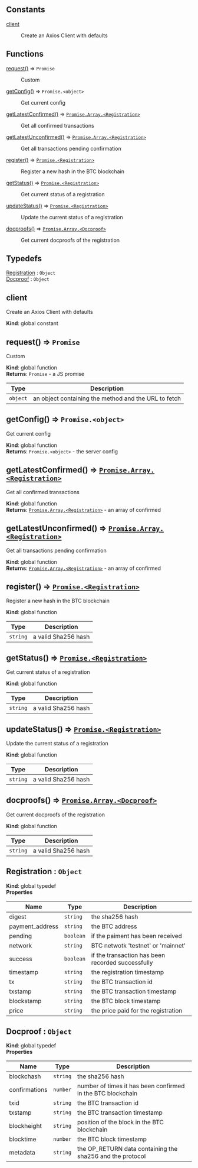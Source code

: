 ## Constants

<dl>
<dt><a href="#client">client</a></dt>
<dd><p>Create an Axios Client with defaults</p>
</dd>
</dl>

## Functions

<dl>
<dt><a href="#request">request()</a> ⇒ <code>Promise</code></dt>
<dd><p>Custom</p>
</dd>
<dt><a href="#getConfig">getConfig()</a> ⇒ <code>Promise.&lt;object&gt;</code></dt>
<dd><p>Get current config</p>
</dd>
<dt><a href="#getLatestConfirmed">getLatestConfirmed()</a> ⇒ <code><a href="#Registration">Promise.Array.&lt;Registration&gt;</a></code></dt>
<dd><p>Get all confirmed transactions</p>
</dd>
<dt><a href="#getLatestUnconfirmed">getLatestUnconfirmed()</a> ⇒ <code><a href="#Registration">Promise.Array.&lt;Registration&gt;</a></code></dt>
<dd><p>Get all transactions pending confirmation</p>
</dd>
<dt><a href="#register">register()</a> ⇒ <code><a href="#Registration">Promise.&lt;Registration&gt;</a></code></dt>
<dd><p>Register a new hash in the BTC blockchain</p>
</dd>
<dt><a href="#getStatus">getStatus()</a> ⇒ <code><a href="#Registration">Promise.&lt;Registration&gt;</a></code></dt>
<dd><p>Get current status of a registration</p>
</dd>
<dt><a href="#updateStatus">updateStatus()</a> ⇒ <code><a href="#Registration">Promise.&lt;Registration&gt;</a></code></dt>
<dd><p>Update the current status of a registration</p>
</dd>
<dt><a href="#docproofs">docproofs()</a> ⇒ <code><a href="#Docproof">Promise.Array.&lt;Docproof&gt;</a></code></dt>
<dd><p>Get current docproofs of the registration</p>
</dd>
</dl>

## Typedefs

<dl>
<dt><a href="#Registration">Registration</a> : <code>Object</code></dt>
<dd></dd>
<dt><a href="#Docproof">Docproof</a> : <code>Object</code></dt>
<dd></dd>
</dl>

<a name="client"></a>

## client
Create an Axios Client with defaults

**Kind**: global constant  
<a name="request"></a>

## request() ⇒ <code>Promise</code>
Custom

**Kind**: global function  
**Returns**: <code>Promise</code> - a JS promise  

| Type | Description |
| --- | --- |
| <code>object</code> | an object containing the method and the URL to fetch |

<a name="getConfig"></a>

## getConfig() ⇒ <code>Promise.&lt;object&gt;</code>
Get current config

**Kind**: global function  
**Returns**: <code>Promise.&lt;object&gt;</code> - the server config  
<a name="getLatestConfirmed"></a>

## getLatestConfirmed() ⇒ [<code>Promise.Array.&lt;Registration&gt;</code>](#Registration)
Get all confirmed transactions

**Kind**: global function  
**Returns**: [<code>Promise.Array.&lt;Registration&gt;</code>](#Registration) - an array of confirmed  
<a name="getLatestUnconfirmed"></a>

## getLatestUnconfirmed() ⇒ [<code>Promise.Array.&lt;Registration&gt;</code>](#Registration)
Get all transactions pending confirmation

**Kind**: global function  
**Returns**: [<code>Promise.Array.&lt;Registration&gt;</code>](#Registration) - an array of confirmed  
<a name="register"></a>

## register() ⇒ [<code>Promise.&lt;Registration&gt;</code>](#Registration)
Register a new hash in the BTC blockchain

**Kind**: global function  

| Type | Description |
| --- | --- |
| <code>string</code> | a valid Sha256 hash |

<a name="getStatus"></a>

## getStatus() ⇒ [<code>Promise.&lt;Registration&gt;</code>](#Registration)
Get current status of a registration

**Kind**: global function  

| Type | Description |
| --- | --- |
| <code>string</code> | a valid Sha256 hash |

<a name="updateStatus"></a>

## updateStatus() ⇒ [<code>Promise.&lt;Registration&gt;</code>](#Registration)
Update the current status of a registration

**Kind**: global function  

| Type | Description |
| --- | --- |
| <code>string</code> | a valid Sha256 hash |

<a name="docproofs"></a>

## docproofs() ⇒ [<code>Promise.Array.&lt;Docproof&gt;</code>](#Docproof)
Get current docproofs of the registration

**Kind**: global function  

| Type | Description |
| --- | --- |
| <code>string</code> | a valid Sha256 hash |

<a name="Registration"></a>

## Registration : <code>Object</code>
**Kind**: global typedef  
**Properties**

| Name | Type | Description |
| --- | --- | --- |
| digest | <code>string</code> | the sha256 hash |
| payment_address | <code>string</code> | the BTC address |
| pending | <code>boolean</code> | if the paiment has been received |
| network | <code>string</code> | BTC netwotk 'testnet' or 'mainnet' |
| success | <code>boolean</code> | if the transaction has been recorded successfully |
| timestamp | <code>string</code> | the registration timestamp |
| tx | <code>string</code> | the BTC transaction id |
| txstamp | <code>string</code> | the BTC transaction timestamp |
| blockstamp | <code>string</code> | the BTC block timestamp |
| price | <code>string</code> | the price paid for the registration |

<a name="Docproof"></a>

## Docproof : <code>Object</code>
**Kind**: global typedef  
**Properties**

| Name | Type | Description |
| --- | --- | --- |
| blockchash | <code>string</code> | the sha256 hash |
| confirmations | <code>number</code> | number of times it has been confirmed in the BTC blockchain |
| txid | <code>string</code> | the BTC transaction id |
| txstamp | <code>string</code> | the BTC transaction timestamp |
| blockheight | <code>string</code> | position of the block in the BTC blockchain |
| blocktime | <code>number</code> | the BTC block timestamp |
| metadata | <code>string</code> | the OP_RETURN data containing the sha256 and the protocol |

